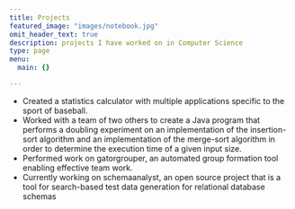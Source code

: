 ```yaml
---
title: Projects
featured_image: "images/notebook.jpg"
omit_header_text: true
description: projects I have worked on in Computer Science
type: page
menu:
  main: {}

---
```



- Created a statistics calculator with multiple applications specific to the sport of baseball.
- Worked with a team of two others to create a Java program that performs a doubling experiment on an implementation of the insertion-sort algorithm and an implementation of the merge-sort algorithm in order to determine the execution time of a given input size.
- Performed work on gatorgrouper, an automated group formation tool enabling effective team work.
- Currently working on schemaanalyst, an open source project that is a tool for search-based test data generation for relational database schemas
